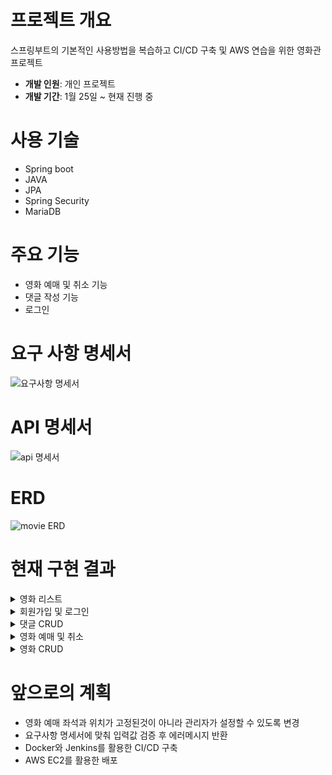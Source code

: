 # 프로젝트 개요
스프링부트의 기본적인 사용방법을 복습하고
CI/CD 구축 및 AWS 연습을 위한 영화관 프로젝트

* **개발 인원**: 개인 프로젝트  
* **개발 기간**: 1월 25일 ~ 현재 진행 중

# 사용 기술
* Spring boot
* JAVA
* JPA
* Spring Security
* MariaDB

# 주요 기능
* 영화 예매 및 취소 기능
* 댓글 작성 기능
* 로그인

# 요구 사항 명세서
![요구사항 명세서](https://github.com/iolm6980/movie/assets/133768355/1ed6b8b0-f57d-42e0-a6ed-42ce1bc85a1c)

# API 명세서
![api 명세서](https://github.com/iolm6980/movie/assets/133768355/ab925c7a-af93-4a24-a53c-270cbef89222)

# ERD
![movie ERD](https://github.com/iolm6980/movie/assets/133768355/72363f71-e772-4c13-a57e-caf3db3a2bed)

# 현재 구현 결과  

<details>
<summary>영화 리스트</summary>

https://github.com/iolm6980/movie/assets/133768355/081a03a5-ab86-4e6a-9e29-d8a4bf1ef83f
</details>

<details>
<summary>회원가입 및 로그인</summary>

https://github.com/iolm6980/movie/assets/133768355/9f679dd7-b23e-4990-8f0a-882a3c6b718d
</details>

<details>
<summary>댓글 CRUD</summary>

https://github.com/iolm6980/movie/assets/133768355/893c4fe6-3950-4fe3-838a-135fe3439a78
</details>

<details>
<summary>영화 예매 및 취소</summary>

https://github.com/iolm6980/movie/assets/133768355/c41acfca-83b4-4a5e-88e6-85ee8fbe6c51
</details>

<details>
<summary>영화 CRUD</summary>

https://github.com/iolm6980/movie/assets/133768355/5fb62f64-7e3a-4f8c-bc3a-3e42aca194bb
</details>

# 앞으로의 계획

* 영화 예매 좌석과 위치가 고정된것이 아니라 관리자가 설정할 수 있도록 변경
* 요구사항 명세서에 맞춰 입력값 검증 후 에러메시지 반환
* Docker와 Jenkins를 활용한 CI/CD 구축
* AWS EC2를 활용한 배포
  
  

